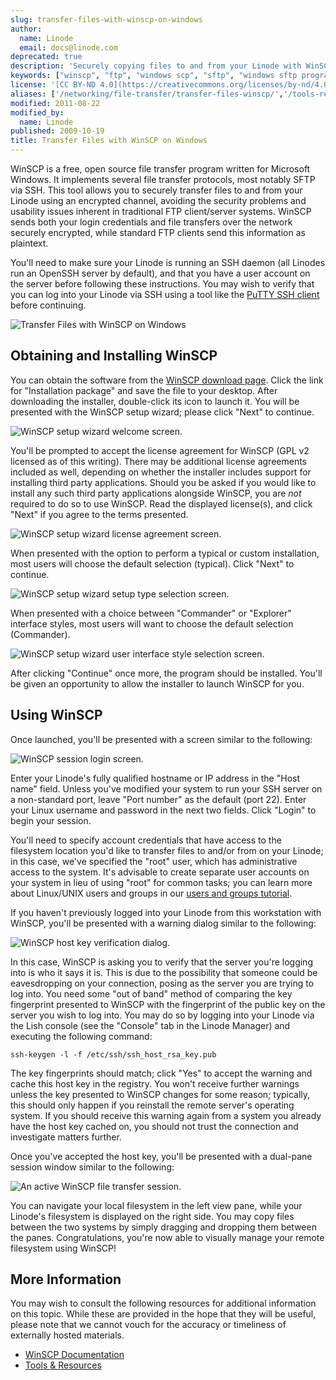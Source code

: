 ```yaml
---
slug: transfer-files-with-winscp-on-windows
author:
  name: Linode
  email: docs@linode.com
deprecated: true
description: 'Securely copying files to and from your Linode with WinSCP, a free and open source file transfer client for Microsoft Windows systems.'
keywords: ["winscp", "ftp", "windows scp", "sftp", "windows sftp program"]
license: '[CC BY-ND 4.0](https://creativecommons.org/licenses/by-nd/4.0)'
aliases: ['/networking/file-transfer/transfer-files-winscp/','/tools-reference/file-transfer/transfer-files-with-winscp-on-windows/']
modified: 2011-08-22
modified_by:
  name: Linode
published: 2009-10-19
title: Transfer Files with WinSCP on Windows
---
```


WinSCP is a free, open source file transfer program written for Microsoft Windows. It implements several file transfer protocols, most notably SFTP via SSH. This tool allows you to securely transfer files to and from your Linode using an encrypted channel, avoiding the security problems and usability issues inherent in traditional FTP client/server systems. WinSCP sends both your login credentials and file transfers over the network securely encrypted, while standard FTP clients send this information as plaintext.

You'll need to make sure your Linode is running an SSH daemon (all Linodes run an OpenSSH server by default), and that you have a user account on the server before following these instructions. You may wish to verify that you can log into your Linode via SSH using a tool like the [PuTTY SSH client](/docs/networking/ssh/ssh-connections-using-putty-on-windows/) before continuing.

![Transfer Files with WinSCP on Windows](transfer_files_with_winscp_on_windows_smg.png)

## Obtaining and Installing WinSCP

You can obtain the software from the [WinSCP download page](http://winscp.net/eng/download.php). Click the link for "Installation package" and save the file to your desktop. After downloading the installer, double-click its icon to launch it. You will be presented with the WinSCP setup wizard; please click "Next" to continue.

![WinSCP setup wizard welcome screen.](164-winscp-install-welcome.png)

You'll be prompted to accept the license agreement for WinSCP (GPL v2 licensed as of this writing). There may be additional license agreements included as well, depending on whether the installer includes support for installing third party applications. Should you be asked if you would like to install any such third party applications alongside WinSCP, you are *not* required to do so to use WinSCP. Read the displayed license(s), and click "Next" if you agree to the terms presented.

![WinSCP setup wizard license agreement screen.](165-winscp-license-agreement.png)

When presented with the option to perform a typical or custom installation, most users will choose the default selection (typical). Click "Next" to continue.

![WinSCP setup wizard setup type selection screen.](166-winscp-setup-type.png)

When presented with a choice between "Commander" or "Explorer" interface styles, most users will want to choose the default selection (Commander).

![WinSCP setup wizard user interface style selection screen.](167-winscp-user-interface-style.png)

After clicking "Continue" once more, the program should be installed. You'll be given an opportunity to allow the installer to launch WinSCP for you.

## Using WinSCP

Once launched, you'll be presented with a screen similar to the following:

![WinSCP session login screen.](168-winscp-login-screen.png)

Enter your Linode's fully qualified hostname or IP address in the "Host name" field. Unless you've modified your system to run your SSH server on a non-standard port, leave "Port number" as the default (port 22). Enter your Linux username and password in the next two fields. Click "Login" to begin your session.

You'll need to specify account credentials that have access to the filesystem location you'd like to transfer files to and/or from on your Linode; in this case, we've specified the "root" user, which has administrative access to the system. It's advisable to create separate user accounts on your system in lieu of using "root" for common tasks; you can learn more about Linux/UNIX users and groups in our [users and groups tutorial](/docs/tools-reference/linux-users-and-groups/).

If you haven't previously logged into your Linode from this workstation with WinSCP, you'll be presented with a warning dialog similar to the following:

![WinSCP host key verification dialog.](169-winscp-key-warning.png)

In this case, WinSCP is asking you to verify that the server you're logging into is who it says it is. This is due to the possibility that someone could be eavesdropping on your connection, posing as the server you are trying to log into. You need some "out of band" method of comparing the key fingerprint presented to WinSCP with the fingerprint of the public key on the server you wish to log into. You may do so by logging into your Linode via the Lish console (see the "Console" tab in the Linode Manager) and executing the following command:

    ssh-keygen -l -f /etc/ssh/ssh_host_rsa_key.pub

The key fingerprints should match; click "Yes" to accept the warning and cache this host key in the registry. You won't receive further warnings unless the key presented to WinSCP changes for some reason; typically, this should only happen if you reinstall the remote server's operating system. If you should receive this warning again from a system you already have the host key cached on, you should not trust the connection and investigate matters further.

Once you've accepted the host key, you'll be presented with a dual-pane session window similar to the following:

![An active WinSCP file transfer session.](170-winscp-active-session.png)

You can navigate your local filesystem in the left view pane, while your Linode's filesystem is displayed on the right side. You may copy files between the two systems by simply dragging and dropping them between the panes. Congratulations, you're now able to visually manage your remote filesystem using WinSCP!

## More Information

You may wish to consult the following resources for additional information on this topic. While these are provided in the hope that they will be useful, please note that we cannot vouch for the accuracy or timeliness of externally hosted materials.

- [WinSCP Documentation](http://winscp.net/eng/docs/start)
- [Tools & Resources](/docs/tools-reference/)




